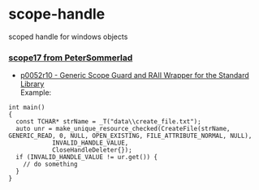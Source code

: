 # scope-handle
scoped handle for windows objects
### [scope17 from PeterSommerlad](https://github.com/PeterSommerlad/scope17)
* [p0052r10 - Generic Scope Guard and RAII Wrapper for the Standard Library](http://www.open-std.org/jtc1/sc22/wg21/docs/papers/2019/p0052r10.pdf)  
Example:  
```
int main()
{
  const TCHAR* strName = _T("data\\create_file.txt");
  auto unr = make_unique_resource_checked(CreateFile(strName, GENERIC_READ, 0, NULL, OPEN_EXISTING, FILE_ATTRIBUTE_NORMAL, NULL),
            INVALID_HANDLE_VALUE,
            CloseHandleDeleter{});
  if (INVALID_HANDLE_VALUE != ur.get()) {
    // do something
  }
}
```
